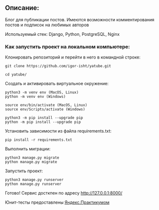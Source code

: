 ## Описание:

Блог для публикации постов. Имеются возможности комментирования постов и подписок на любимых авторов


Используемый стек: Django, Python, PostgreSQL, Nginx



### Как запустить проект на локальном компьютере:

Клонировать репозиторий и перейти в него в командной строке:

```
git clone https://github.com/igor-isht/yatube.git
```

```
cd yatube/
```

Cоздать и активировать виртуальное окружение:

```
python3 -m venv env (MacOS, Linux)
python -m venv env (Windows)
```

```
source env/bin/activate (MacOS, Linux)
source env/Scripts/activate (Windows)
```

```
python3 -m pip install --upgrade pip
python -m pip install --upgrade pip
```

Установить зависимости из файла requirements.txt:

```
pip install -r requirements.txt
```

Выполнить миграции:

```
python3 manage.py migrate
python manage.py migrate
```

Запустить проект:

```
python3 manage.py runserver
python manage.py runserver
```

Готово! Сервис досткпен по адресу http://127.0.0.1:8000/

Юнит-тесты предоставлены [Яндекс.Практикумом](https://github.com/yandex-praktikum)

